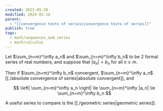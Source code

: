 ```yaml
---
created: 2023-05-30
modified: 2024-03-14
parent:
  - "[[convergence tests of series|convergence tests of series]]"
publish: true
tags:
  - math/sequences_and_series
  - math/calculus
---
```

Let $\sum_{n=m}^\infty a_n$ and $\sum_{n=m}^\infty b_n$ to be 2 formal series of real numbers, and suppose that $|a_n| < b_n$ for all $n \ge m$.

Then if $\sum_{n=m}^\infty b_n$ convergent, $\sum_{n=m}^\infty a_n$ [[./absolute convergence of series|absolute convergent]], and

$$
\left| \sum_{n=m}^\infty a_n \right| \le \sum_{n=m}^\infty |a_n| \le \sum_{n=m}^\infty b_n
$$

A useful series to compare is the [[./geometric series|geometric series]].